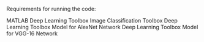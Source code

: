 Requirements for running the code:

MATLAB
Deep Learning Toolbox
Image Classification Toolbox
Deep Learning Toolbox Model for AlexNet Network
Deep Learning Toolbox Model for VGG-16 Network
